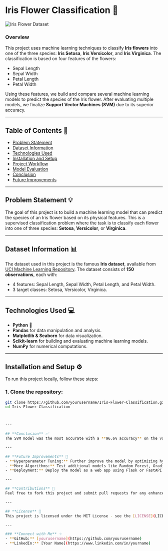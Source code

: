 # **Iris Flower Classification** 🌸

![Iris Flower Dataset](https://i.imgur.com/ODFAcAT.png)

### **Overview**
This project uses machine learning techniques to classify **Iris flowers** into one of the three species: **Iris Setosa**, **Iris Versicolor**, and **Iris Virginica**. The classification is based on four features of the flowers: 
- Sepal Length
- Sepal Width
- Petal Length
- Petal Width

Using these features, we build and compare several machine learning models to predict the species of the Iris flower. After evaluating multiple models, we finalize **Support Vector Machines (SVM)** due to its superior accuracy.

---

## **Table of Contents** 📜
- [Problem Statement](#problem-statement)
- [Dataset Information](#dataset-information)
- [Technologies Used](#technologies-used)
- [Installation and Setup](#installation-and-setup)
- [Project Workflow](#project-workflow)
- [Model Evaluation](#model-evaluation)
- [Conclusion](#conclusion)
- [Future Improvements](#future-improvements)

---

## **Problem Statement** 💡
The goal of this project is to build a machine learning model that can predict the species of an Iris flower based on its physical features. This is a supervised classification problem where the task is to classify each flower into one of three species: **Setosa**, **Versicolor**, or **Virginica**.

---

## **Dataset Information** 📊
The dataset used in this project is the famous **Iris dataset**, available from [UCI Machine Learning Repository](https://archive.ics.uci.edu/ml/datasets/iris). The dataset consists of **150 observations**, each with:
- 4 features: Sepal Length, Sepal Width, Petal Length, and Petal Width.
- 3 target classes: Setosa, Versicolor, Virginica.

---

## **Technologies Used** 💻
- **Python** 🐍
- **Pandas** for data manipulation and analysis.
- **Matplotlib & Seaborn** for data visualization.
- **Scikit-learn** for building and evaluating machine learning models.
- **NumPy** for numerical computations.

---

## **Installation and Setup** ⚙️

To run this project locally, follow these steps:

### **1. Clone the repository:**
```bash
git clone https://github.com/yourusername/Iris-Flower-Classification.git
cd Iris-Flower-Classification



---

## **Conclusion** ✅
The SVM model was the most accurate with a **96.6% accuracy** on the validation set. This project demonstrates how to effectively use classification algorithms to predict the species of Iris flowers based on feature measurements.

---

## **Future Improvements** 🚀
- **Hyperparameter Tuning:** Further improve the model by optimizing hyperparameters using grid search or random search.
- **More Algorithms:** Test additional models like Random Forest, Gradient Boosting, or XGBoost to compare performance.
- **Deployment:** Deploy the model as a web app using Flask or FastAPI to make real-time predictions.

---

## **Contributions** 🙌
Feel free to fork this project and submit pull requests for any enhancements or fixes. For major changes, please open an issue first to discuss what you would like to change.

---

## **License** 📄
This project is licensed under the MIT License - see the [LICENSE](LICENSE) file for details.

---

### **Connect with Me** ✨
- **GitHub:** [yourusername](https://github.com/yourusername)
- **LinkedIn:** [Your Name](https://www.linkedin.com/in/yourname)

